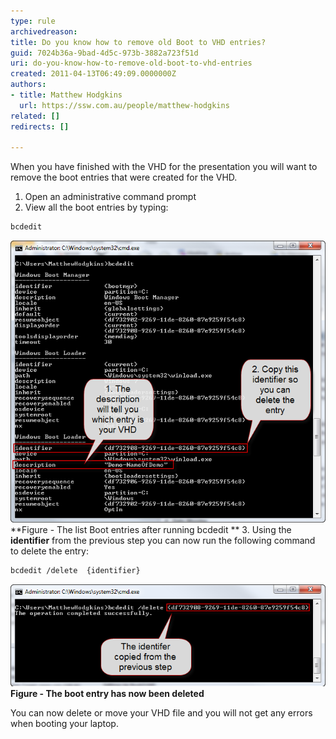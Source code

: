```yaml
---
type: rule
archivedreason: 
title: Do you know how to remove old Boot to VHD entries?
guid: 7024b36a-9bad-4d5c-973b-3882a723f51d
uri: do-you-know-how-to-remove-old-boot-to-vhd-entries
created: 2011-04-13T06:49:09.0000000Z
authors:
- title: Matthew Hodgkins
  url: https://ssw.com.au/people/matthew-hodgkins
related: []
redirects: []

---
```


When you have finished with the VHD for the presentation you will want to remove the boot entries that were created for the VHD.  
<!--endintro-->

1. Open an administrative command prompt
2. View all the boot entries by typing: 


```bash
bcdedit
```


 ![The list Boot entries after running bcdedit](/rules/do-you-know-how-to-remove-old-boot-to-vhd-entries/fig6-listbootentries.png)
**Figure - The list Boot entries after running bcdedit
**
3. Using the  **identifier** from the previous step you can now run the following command to delete the entry:



```bash
bcdedit /delete  {identifier}
```


![The boot entry has now been deleted](/rules/do-you-know-how-to-remove-old-boot-to-vhd-entries/fig7-deletingthebootentry.png)
**Figure - The boot entry has now been deleted**

 You can now delete or move your VHD file and you will not get any errors when booting your laptop.

